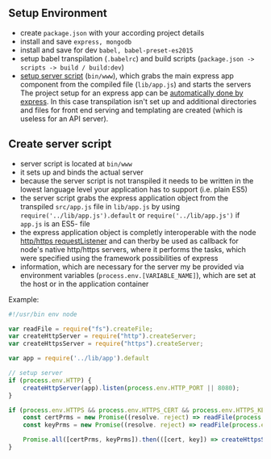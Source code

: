 ## Setup Environment
* create `package.json` with your according project details
* install and save `express, mongodb`
* install and save for dev `babel, babel-preset-es2015`
* setup babel transpilation (`.babelrc`) and build scripts (`package.json -> scripts -> build / build:dev`)
* [setup server script](#create-server-script) (`bin/www`), which grabs the main express app component from the compiled file (`lib/app.js`) and starts the servers
The project setup for an express app can be [automatically done by express](https://expressjs.com/en/starter/generator.html). In this case transpilation isn't set up and additional
directories and files for front end serving and templating are created (which is useless for an API server).

## Create server script
* server script is located at `bin/www`
* it sets up and binds the actual server
* because the server script is not transpiled it needs to be written in the lowest language level your application has to support (i.e. plain ES5)
* the server script grabs the express application object from the transpiled `src/app.js` file in `lib/app.js` by using `require('../lib/app.js').default` or `require('../lib/app.js')` if `app.js` is an ES5- file
* the express application object is completly interoperable with the node [http/https requestListener](https://nodejs.org/api/http.html#http_http_createserver_requestlistener) and can therby be used as callback for node's native http/https servers, where it performs the tasks, which were specified using the framework possibilities of express
* information, which are necessary for the server my be provided via environment variables (`process.env.[VARIABLE_NAME]`), which are set at the host or in the application container

Example:
```javascript
#!/usr/bin env node

var readFile = require("fs").createFile;
var createHttpServer = require("http").createServer;
var createHttpsServer = require("https").createServer;

var app = require('../lib/app').default

// setup server
if (process.env.HTTP) {
    createHttpServer(app).listen(process.env.HTTP_PORT || 8080);
}

if (process.env.HTTPS && process.env.HTTPS_CERT && process.env.HTTPS_KEY) {
    const certPrms = new Promise((resolve. reject) => readFile(process.env.HTTPS_CERT, (err, data) => {if (err) return reject(err); resolve(data);}));
    const keyPrms = new Promise((resolve. reject) => readFile(process.env.HTTPS_KEY, (err, data) => {if (err) return reject(err); resolve(data);}));

    Promise.all([certPrms, keyPrms]).then(([cert, key]) => createHttpsServer({cert: cert, key: key}, app).listen(process.env.HTTPS_PORT || 8443)):
}
```
